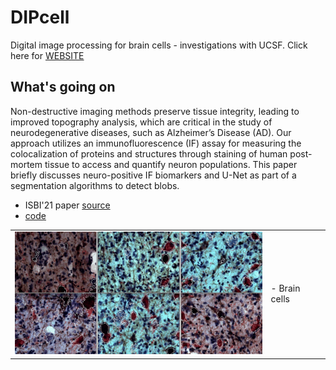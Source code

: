 DIPcell
=======

Digital image processing for brain cells - investigations with UCSF. Click here for [WEBSITE](https://s-miramontes.github.io/dipcell)

What's going on
---------------
Non-destructive imaging methods preserve tissue integrity, leading to improved topography analysis, which are critical in the study of neurodegenerative diseases, such as Alzheimer’s Disease (AD). Our approach utilizes an immunofluorescence (IF) assay for measuring the colocalization of proteins and structures through staining of human post-mortem tissue to access and quantify neuron populations. This paper briefly discusses neuro-positive IF biomarkers and U-Net as part of a segmentation algorithms to detect blobs.

-	ISBI'21 paper [source](https://www.overleaf.com/project/5ffb9450e364bcb3e8ddf3d6)
- [code](https://github.com/dani-lbnl/dipcell/blob/master/ISBI2021/01_basePipeline.ipynb)

<table border="0">
 <tr>
    <td><img src="https://github.com/dani-lbnl/dipcell/blob/master/ISBI2020/isbi2020_lea.jpg" width="400">
    </td>
    <td>
     <p>
      - Brain cells
      </td>
 </tr>
</table>
